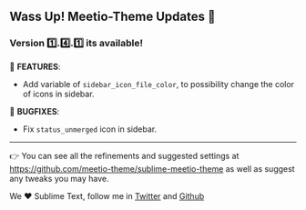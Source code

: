 ## Wass Up! Meetio-Theme Updates 🎁

### Version 1️⃣.4️⃣.1️⃣ its available!

📣 **FEATURES**:

* Add variable of `sidebar_icon_file_color`, to possibility change the color of icons in sidebar.

👾 **BUGFIXES**:

* Fix `status_unmerged` icon in sidebar.

---

👉 You can see all the refinements and suggested settings at https://github.com/meetio-theme/sublime-meetio-theme
as well as suggest any tweaks you may have.

We ♥️ Sublime Text, follow me in [Twitter](https://twitter.com/mauroreisviera) and
[Github](https://github.com/mauroreisvieira/)

